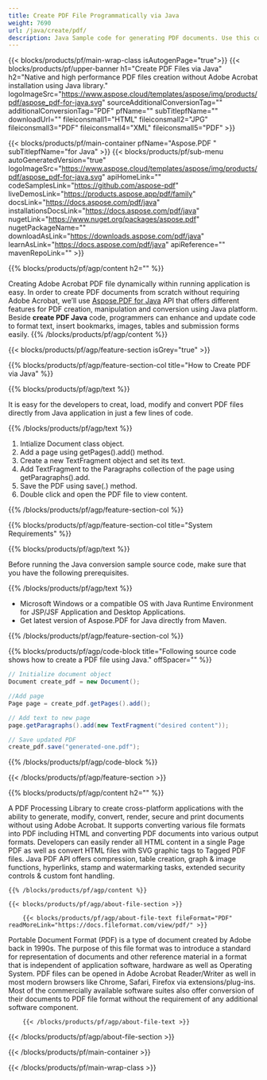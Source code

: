 ```yaml
---
title: Create PDF File Programmatically via Java
weight: 7690
url: /java/create/pdf/
description: Java Sample code for generating PDF documents. Use this code to create PDF files within Java based application.
---
```


{{< blocks/products/pf/main-wrap-class isAutogenPage="true">}}
{{< blocks/products/pf/upper-banner h1="Create PDF Files via Java" h2="Native and high performance PDF files creation without Adobe Acrobat installation using Java library." logoImageSrc="https://www.aspose.cloud/templates/aspose/img/products/pdf/aspose_pdf-for-java.svg" sourceAdditionalConversionTag="" additionalConversionTag="PDF" pfName="" subTitlepfName="" downloadUrl="" fileiconsmall1="HTML" fileiconsmall2="JPG" fileiconsmall3="PDF" fileiconsmall4="XML" fileiconsmall5="PDF" >}}

{{< blocks/products/pf/main-container pfName="Aspose.PDF " subTitlepfName="for Java" >}}
{{< blocks/products/pf/sub-menu autoGeneratedVersion="true" logoImageSrc="https://www.aspose.cloud/templates/aspose/img/products/pdf/aspose_pdf-for-java.svg" apiHomeLink="" codeSamplesLink="https://github.com/aspose-pdf" liveDemosLink="https://products.aspose.app/pdf/family" docsLink="https://docs.aspose.com/pdf/java" installationsDocsLink="https://docs.aspose.com/pdf/java" nugetLink="https://www.nuget.org/packages/aspose.pdf" nugetPackageName="" downloadAsLink="https://downloads.aspose.com/pdf/java" learnAsLink="https://docs.aspose.com/pdf/java" apiReference="" mavenRepoLink="" >}}

{{% blocks/products/pf/agp/content h2="" %}}

 Creating Adobe Acrobat PDF file dynamically within running application is easy. In order to create PDF documents from scratch without requiring Adobe Acrobat, we’ll use
 [Aspose.PDF for Java](https://products.aspose.com/pdf/java)
 API that offers different features for PDF creation, manipulation and conversion using Java platform. Beside **create PDF Java** code, programmers can enhance and update code to format text, insert bookmarks, images, tables and submission forms easily.
{{% /blocks/products/pf/agp/content %}}

{{< blocks/products/pf/agp/feature-section isGrey="true" >}}

{{% blocks/products/pf/agp/feature-section-col title="How to Create PDF via Java" %}}

{{% blocks/products/pf/agp/text %}}

 It is easy for the developers to creat, load, modify and convert PDF files directly from Java application in just a few lines of code.

{{% /blocks/products/pf/agp/text %}}

1. Intialize Document class object.
1. Add a page using getPages().add() method.
1. Create a new TextFragment object and set its text.
1. Add TextFragment to the Paragraphs collection of the page using getParagraphs().add.
1. Save the PDF using save(.) method.
1. Double click and open the PDF file to view content.

{{% /blocks/products/pf/agp/feature-section-col %}}

{{% blocks/products/pf/agp/feature-section-col title="System Requirements" %}}

{{% blocks/products/pf/agp/text %}}

Before running the Java conversion sample source code, make sure that you have the following prerequisites.

{{% /blocks/products/pf/agp/text %}}

- Microsoft Windows or a compatible OS with Java Runtime Environment for JSP/JSF Application and Desktop Applications.
- Get latest version of Aspose.PDF for Java directly from Maven.

{{% /blocks/products/pf/agp/feature-section-col %}}

{{% blocks/products/pf/agp/code-block title="Following source code shows how to create a PDF file using Java." offSpacer="" %}}

```cs
// Initialize document object
Document create_pdf = new Document();

//Add page
Page page = create_pdf.getPages().add();

// Add text to new page
page.getParagraphs().add(new TextFragment("desired content"));

// Save updated PDF
create_pdf.save("generated-one.pdf");


```

{{% /blocks/products/pf/agp/code-block %}}

{{< /blocks/products/pf/agp/feature-section >}}

<!-- aboutfile Starts -->


{{% blocks/products/pf/agp/content h2="" %}}

 A PDF Processing Library to create cross-platform applications with the ability to generate, modify, convert, render, secure and print documents without using Adobe Acrobat. It supports converting various file formats into PDF including HTML and converting PDF documents into various output formats. Developers can easily render all HTML content in a single Page PDF as well as convert HTML files with SVG graphic tags to Tagged PDF files. Java PDF API offers compression, table creation, graph & image functions, hyperlinks, stamp and watermarking tasks, extended security controls & custom font handling.



    {{% /blocks/products/pf/agp/content %}}

    {{< blocks/products/pf/agp/about-file-section >}}

        {{< blocks/products/pf/agp/about-file-text fileFormat="PDF" readMoreLink="https://docs.fileformat.com/view/pdf/" >}}
Portable Document Format (PDF) is a type of document created by Adobe back in 1990s. The purpose of this file format was to introduce a standard for representation of documents and other reference material in a format that is independent of application software, hardware as well as Operating System. PDF files can be opened in Adobe Acrobat Reader/Writer as well in most modern browsers like Chrome, Safari, Firefox via extensions/plug-ins. Most of the commercially available software suites also offer conversion of their documents to PDF file format without the requirement of any additional software component.

        {{< /blocks/products/pf/agp/about-file-text >}}
{{< /blocks/products/pf/agp/about-file-section >}}


<!-- aboutfile Ends -->

{{< /blocks/products/pf/main-container >}}

{{< /blocks/products/pf/main-wrap-class >}}
